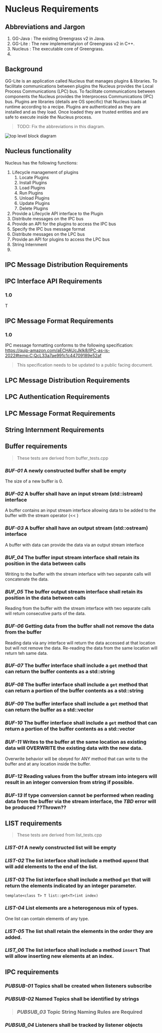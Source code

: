 # Nucleus Requirements

## Abbreviations and Jargon
1. GG-Java : The existing Greengrass v2 in Java.
2. GG-Lite : The new implementatyion of Greengrass v2 in C++.
3. Nucleus : The executable core of Greengrass.
4. 

## Background
GG-Lite is an application called Nucleus that manages plugins & libraries.  To facilitate communications between plugins
the Nucleus provides the Local Process Communications (LPC) bus.  To facilitate communications between components the
Nucleus provides the Interprocess Communications (IPC) bus.  Plugins are libraries (details are OS specific) that
Nucleus loads at runtime according to a recipe.  Plugins are authenticated as they are installed and as they load.
Once loaded they are trusted entities and are safe to execute inside the Nucleus process.

>TODO: Fix the abbreviations in this diagram.
> 
![](./images/top_level_nucleus_components.png "top level block diagram")


## Nucleus functionality
Nucleus has the following functions:
1. Lifecycle management of plugins
   1. Locate Plugins
   2. Install Plugins
   3. Load Plugins
   4. Run Plugins
   5. Unload Plugins
   6. Update Plugins
   7. Delete Plugins
2. Provide a Lifecycle API interface to the Plugin
3. Distribute messages on the IPC bus
4. Provide an API for the plugins to access the IPC bus
5. Specify the IPC bus message format
5. Distribute messages on the LPC bus
6. Provide an API for plugins to access the LPC bus
7. String Internment
8. 


## IPC Message Distribution Requirements

## IPC Interface API Requirements

### 1.0

T

## IPC Message Format Requirements

### 1.0 

IPC message formatting conforms to the following specification: https://quip-amazon.com/aECHAUcJkIk8/IPC-as-is-2022#temp:C:QcL33a7ae991c1c44709189e52af
> This specification needs to be updated to a public facing document.


## LPC Message Distribution Requirements

## LPC Authentication Requirements

## LPC Message Format Requirements

## String Internment Requirements

## Buffer requirements
>These tests are derived from buffer_tests.cpp

### _BUF-01_ A newly constructed buffer shall be empty
The size of a new buffer is 0.

### _BUF-02_ A buffer shall have an input stream (std::istream) interface
A buffer contains an input stream interface allowing data to be added to the buffer with the stream operator (<< )

### _BUF-03_ A buffer shall have an output stream (std::ostream) interface
A buffer with data can provide the data via an output stream interface

### _BUF_04_ The buffer input stream interface shall retain its position in the data between calls
Writing to the buffer with the stream interface with two separate calls will concatenate the data.

### _BUF_05_ The buffer output stream interface shall retain its position in the data between calls
Reading from the buffer with the stream interface with two separate calls will return consecutive parts of the data.

### _BUF-06_ Getting data from the buffer shall not remove the data from the buffer
Reading data via any interface will return the data accessed at that location but will not remove the data.
Re-reading the data from the same location will return teh same data. 

### _BUF-07_ The buffer interface shall include a `get` method that can return the buffer contents as a std::string
### _BUF-08_ The buffer interface shall include a `get` method that can return a portion of the buffer contents as a std::string
### _BUF-09_ The buffer interface shall include a `get` method that can return the buffer as a std::vector<byte>
### _BUF-10_ The buffer interface shall include a `get` method that can return a portion of the buffer contents as a std::vector<byte>

### _BUF-11_ Writes to the buffer at the same location as existing data will OVERWRITE the existing data with the new data.
Overwrite behavior will be obeyed for ANY method that can write to the buffer and at any location inside the buffer.

### _BUF-12_ Reading values from the buffer stream into integers will result in an integer conversion from string if possible.
### _BUF-13_ If type conversion cannot be performed when reading data from the buffer via the stream interface, the *_TBD_* error will be produced ??Thrown??

## LIST requirements
>These tests are derived from list_tests.cpp

### _LIST-01_ A newly constructed list will be empty

### _LIST-02_ The list interface shall include a method `append` that will add elements to the end of the list.

### _LIST-03_ The list interface shall include a method `get` that will return the elements indicated by an integer parameter.
`template<class T> T list::get<T>(int index)`

### _LIST-04_ List elements are a heterogenous mix of types.
One list can contain elements of any type.

### _LIST-05_ The list shall retain the elements in the order they are added.

### _LIST_06_ The list interface shall include a method `insert` That will allow inserting new elements at an index.

## IPC requirements

### _PUBSUB-01_ Topics shall be created when listeners subscribe

### _PUBSUB-02_ Named Topics shall be identified by strings

>### _PUBSUB_03_ Topic String Naming Rules are Required

### _PUBSUB_04_ Listeners shall be tracked by listener objects